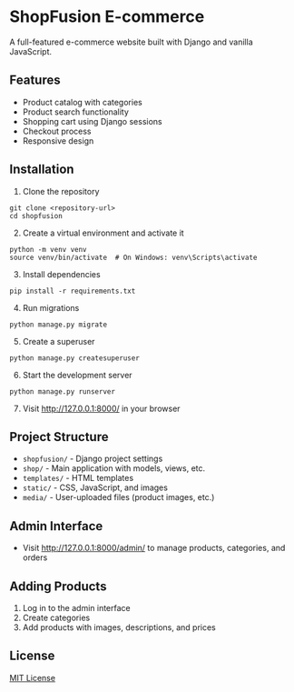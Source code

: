 # ShopFusion E-commerce

A full-featured e-commerce website built with Django and vanilla JavaScript.

## Features

- Product catalog with categories
- Product search functionality
- Shopping cart using Django sessions
- Checkout process
- Responsive design

## Installation

1. Clone the repository

```
git clone <repository-url>
cd shopfusion
```

2. Create a virtual environment and activate it

```
python -m venv venv
source venv/bin/activate  # On Windows: venv\Scripts\activate
```

3. Install dependencies

```
pip install -r requirements.txt
```

4. Run migrations

```
python manage.py migrate
```

5. Create a superuser

```
python manage.py createsuperuser
```

6. Start the development server

```
python manage.py runserver
```

7. Visit http://127.0.0.1:8000/ in your browser

## Project Structure

- `shopfusion/` - Django project settings
- `shop/` - Main application with models, views, etc.
- `templates/` - HTML templates
- `static/` - CSS, JavaScript, and images
- `media/` - User-uploaded files (product images, etc.)

## Admin Interface

- Visit http://127.0.0.1:8000/admin/ to manage products, categories, and orders

## Adding Products

1. Log in to the admin interface
2. Create categories
3. Add products with images, descriptions, and prices

## License

[MIT License](LICENSE)
